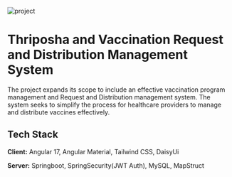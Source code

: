 ![project](https://github.com/user-attachments/assets/42d512fd-c9c6-436e-9b2c-b10decfff238)

# Thriposha and Vaccination Request and Distribution Management System

The project expands its scope to include an effective vaccination program management 
and Request and Distribution management system. The system seeks to simplify the process 
for healthcare providers to manage and distribute vaccines effectively.  


## Tech Stack

**Client:** Angular 17, Angular Material, Tailwind CSS, DaisyUi

**Server:** Springboot, SpringSecurity(JWT Auth), MySQL, MapStruct

